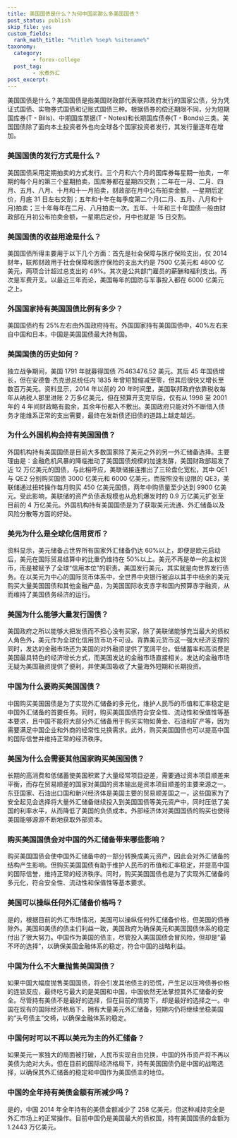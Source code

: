 ```yaml
---
title: 美国国债是什么？为何中国买那么多美国国债？
post_status: publish
skip_file: yes
custom_fields:
  rank_math_title: "%title% %sep% %sitename%"
taxonomy:
  category:
        - forex-college
  post_tag:
        - 水煮外汇
post_excerpt: 
---
```

美国国债是什么？美国国债是指美国财政部代表联邦政府发行的国家公债，分为凭证式国债、实物券式国债和记账式国债三种。根据债券的偿还期限不同，分为短期国库券(T - Bills)、中期国库票据(T - Notes)和长期国库债券(T - Bonds)三类。美国国债除了面向本土投资者外也向全球各个国家投资者发行，其发行量逐年在增加。

### 美国国债的发行方式是什么？

美国国债采用定期拍卖的方式发行。三个月和六个月的国库券每星期一拍卖，一年期的每个月的第三个星期拍卖，国库券都在星期四交割；二年在一月、二月、四月、五月、八月、十月和十一月拍卖，财政部在月中公布拍卖金额，一星期后定价，月底 31 日左右交割；五年和十年在每季度第二个月(二月、五月、八月和十月)拍卖；三十年每年在二月、八月拍卖一次。五年、十年和三十年国债一般由财政部在月初公布拍卖金额，一星期后定价，月中也就是 15 日交割。

### 美国国债的收益用途是什么？

美国国债所得主要用于以下几个方面：首先是社会保障与医疗保险支出，仅 2014 财年，联邦财政用于社会保障和医疗保险的支出大约是 7500 亿美元和 4800 亿美元，两项合计超过总支出的 49%。其次是公共部门雇员的薪酬和福利支出。再次是军费开支。以最近三年而论，美国每年的国防与军事投入都在 6000 亿美元之上。

### 外国国家持有美国国债比例有多少？

美国国债约有 25%左右由外国政府持有。外国国家持有美国国债中，40%左右来自中国和日本，中国是美国国债最大持有国。

### 美国国债的历史如何？

独立战争期间，美国 1791 年就募得国债 75463476.52 美元。其后 45 年国债增长，但在安德鲁·杰克逊总统任内 1835 年曾短暂缩减至零，但其后很快又增长至数百万美元。资料显示，2014 年以前的 20 年时间里，美国联邦政府依靠税收每年从纳税人那里进账 2 万多亿美元，但在预算开支完毕后，仅有从 1998 至 2001 年的 4 年间财政略有盈余，其余年份都入不敷出。美国政府只能对外不断借入债务才能维系正常的支出需要，最终在发新债还旧债的道路上越走越远。

### 为什么外国机构会持有美国国债？

外国机构持有美国国债是目前大多数国家除了美元之外的另一外汇储备选择。主要理由是：金融危机风暴的降临推动了美国国债规模的加速发酵，美国财政部超发了近 12 万亿美元的国债，与此相呼应，美联储接连推出了三轮盘化宽松，其中 QE1 与 QE2 分别购买国债 3000 亿美元和 6000 亿美元，而按照没有设限的 QE3，美联储通过扭转操作每月购买 450 亿美元国债，两年中购债量至少达到 9900 亿美元。受此影响，美联储的资产负债表规模也从危机爆发时的 0.9 万亿美元扩张至目前的 4 万亿美元。外国机构持有美国国债是为了获取美元流通、外汇储备以及风险分散等方面的好处。

### 美元为什么是全球化信用货币？

资料显示，美元储备占世界所有国家外汇储备仍达 60%以上，即便是欧元启动后，美元在国际贸易结算中的比重仍维持在 50%以上。美元不再是单一的主权货币，而是被赋予了全球“信用本位”的职责。美国发行美元，其实就是向世界发行债务。在以美元为中心的国际货币体系中，全世界中央银行被迫以其手中结余的美元购买大量美国国债和其他金融产品，为美国国际收支赤字和国内预算赤字融资，从而维持了美国债务经济的运行。

### 美国为什么能够大量发行国债？

美国政府之所以能够大把发债而不担心没有买家，除了美联储能够充当最大的债权人角色外，美元作为全球化信用货币功不可设。背靠美元货币这一强大经济支撑的同时，发达的金融市场还为美国的对外融资提供了宽阔平台。低储蓄率和高消费是美国最具特色的经济增长方式，而美国发达的金融市场直接相关。发达的金融市场无疑为美国融资提供了便利，并使美国吸收了大量海外短期和长期投资。

### 中国为什么要购买美国国债？

中国购买美国国债是为了实现外汇储备的多元化，维护人民币的币值和汇率稳定是中国外汇储备的首要任务。同时，购买美国国债符合安全性、流动性和保值性等基本要求，且中国不能将大部分外汇储备用于购买实物如黄金、石油和矿产等，因为需要满足中国企业和外商的经常性兑换需求。此外，购买美国国债也可以提高中国的国际信誉并维持正常的经济秩序。

### 美国为什么会需要其他国家购买美国国债？

长期的高消费和低储蓄使美国积累了大量经常项目逆差，需要通过资本项目顺差来平衡，而存在贸易顺差的国家对美国的资本输出是资本项目顺差的主要来源之一。东亚国家、石油出口国和新兴经济体是美国主要的贸易顺差国之一，这些国家为了安全起见会选择将大量外汇储备继续投入到美国国债等美元资产中，同时压低了美国的利率水平，从而降低了美国的负债成本。外部经济体对美国国债的购买也使得美国能够源源不断地获取外部资本。

### 购买美国国债会对中国的外汇储备带来哪些影响？

购买美国国债会使中国外汇储备中的一部分转换成美元资产，因此会对外汇储备的结构产生影响。但购买美国国债有助于维护人民币的币值和汇率稳定，并提高中国的国际信誉，维持正常的经济秩序。同时，购买美国国债也是为了实现外汇储备的多元化，符合安全性、流动性和保值性等基本要求。

### 美国可以操纵任何外汇储备价格吗？

是的，根据目前的外汇市场情况，美国可以操纵任何外汇储备价格，但美国的债券除外。美国和美债的债主们利益一致，美国政府为确保美元和美国国债体系的稳定付出了很大努力。中国作为美国的债主，尽管投入美国国债会冒风险，但却是“最不坏的选择”，以确保美国金融体系的稳定，符合中国的战略利益。

### 中国为什么不大量抛售美国国债？

如果中国大幅度抛售美国国债，将会引发其他债主的恐慌，产生足以压垮债券价格的连锁反应，最终吃亏最大的是美国和中国，中国依然无法掌控其外汇储备的安全。尽管持有美债不是最好的选择，但在目前的情势下，却是最好的选择之一。中国在现有的国际经济格局下，拥有大量美元外汇储备，短期内仍将继续坐稳美国的“头号债主”交椅，以确保金融体系的稳定。

### 中国何时可以不再以美元为主的外汇储备？

如果美元一家独大的局面被打破，人民币实现自由兑换，中国的外币资产将不再以美债为绝对大头。但在目前的国际经济格局下，持有美国国债仍是中国的战略选择，以确保其外汇储备的稳定和中国作为美国债主的地位。

### 中国的全年持有美债金额有所减少吗？

是的，中国 2014 年全年持有的美债金额减少了 258 亿美元，但这种减持完全是外汇市场上的正常操作。目前中国仍是美国最大的债权国，持有美国国债的金额为 1.2443 万亿美元。